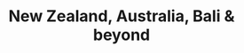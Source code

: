 ---
category: rest-of-the-world
title: New Zealand, Australia, Bali & beyond
class: new-zealand-australia-bali-beyond
cruiseline: Norwegian Cruise Line – Norwegian Star
special-info: Free all Inclusive drinks and stays in Auckland & Singapore
price: 2749
nights: 26
cruise-url: http://www.planetcruise.co.uk/norwegian-cruise-line-cruises/norwegian-star/14-February-2017/105221?referrersiteid=970
---